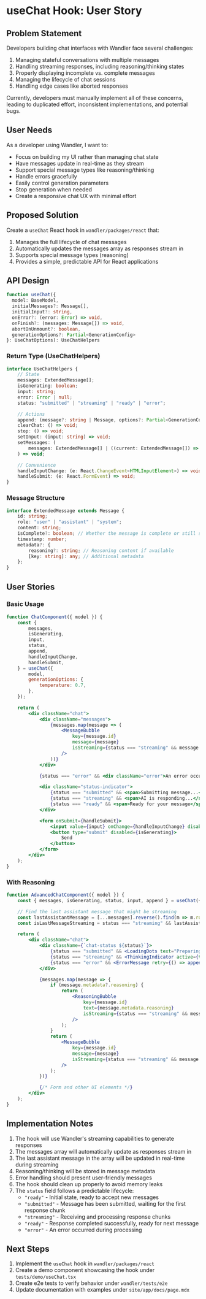 # useChat Hook: User Story

## Problem Statement

Developers building chat interfaces with Wandler face several challenges:

1. Managing stateful conversations with multiple messages
2. Handling streaming responses, including reasoning/thinking states
3. Properly displaying incomplete vs. complete messages
4. Managing the lifecycle of chat sessions
5. Handling edge cases like aborted responses

Currently, developers must manually implement all of these concerns, leading to duplicated effort,
inconsistent implementations, and potential bugs.

## User Needs

As a developer using Wandler, I want to:

- Focus on building my UI rather than managing chat state
- Have messages update in real-time as they stream
- Support special message types like reasoning/thinking
- Handle errors gracefully
- Easily control generation parameters
- Stop generation when needed
- Create a responsive chat UX with minimal effort

## Proposed Solution

Create a `useChat` React hook in `wandler/packages/react` that:

1. Manages the full lifecycle of chat messages
2. Automatically updates the messages array as responses stream in
3. Supports special message types (reasoning)
4. Provides a simple, predictable API for React applications

## API Design

```typescript
function useChat({
  model: BaseModel,
  initialMessages?: Message[],
  initialInput?: string,
  onError?: (error: Error) => void,
  onFinish?: (messages: Message[]) => void,
  abortOnUnmount?: boolean,
  generationOptions?: Partial<GenerationConfig>
}: UseChatOptions): UseChatHelpers
```

### Return Type (UseChatHelpers)

```typescript
interface UseChatHelpers {
	// State
	messages: ExtendedMessage[];
	isGenerating: boolean;
	input: string;
	error: Error | null;
	status: "submitted" | "streaming" | "ready" | "error";

	// Actions
	append: (message?: string | Message, options?: Partial<GenerationConfig>) => Promise<void>;
	clearChat: () => void;
	stop: () => void;
	setInput: (input: string) => void;
	setMessages: (
		messages: ExtendedMessage[] | ((current: ExtendedMessage[]) => ExtendedMessage[])
	) => void;

	// Convenience
	handleInputChange: (e: React.ChangeEvent<HTMLInputElement>) => void;
	handleSubmit: (e: React.FormEvent) => void;
}
```

### Message Structure

```typescript
interface ExtendedMessage extends Message {
	id: string;
	role: "user" | "assistant" | "system";
	content: string;
	isComplete?: boolean; // Whether the message is complete or still streaming
	timestamp: number;
	metadata?: {
		reasoning?: string; // Reasoning content if available
		[key: string]: any; // Additional metadata
	};
}
```

## User Stories

### Basic Usage

```jsx
function ChatComponent({ model }) {
	const {
		messages,
		isGenerating,
		input,
		status,
		append,
		handleInputChange,
		handleSubmit,
	} = useChat({
		model,
		generationOptions: {
			temperature: 0.7,
		},
	});

	return (
		<div className="chat">
			<div className="messages">
				{messages.map(message => (
					<MessageBubble 
						key={message.id} 
						message={message} 
						isStreaming={status === "streaming" && message.role === "assistant" && !message.isComplete}
					/>
				))}
			</div>

			{status === "error" && <div className="error">An error occurred. Please try again.</div>}

			<div className="status-indicator">
				{status === "submitted" && <span>Submitting message...</span>}
				{status === "streaming" && <span>AI is responding...</span>}
				{status === "ready" && <span>Ready for your message</span>}
			</div>

			<form onSubmit={handleSubmit}>
				<input value={input} onChange={handleInputChange} disabled={isGenerating} />
				<button type="submit" disabled={isGenerating}>
					Send
				</button>
			</form>
		</div>
	);
}
```

### With Reasoning

```jsx
function AdvancedChatComponent({ model }) {
	const { messages, isGenerating, status, input, append } = useChat({ model });

	// Find the last assistant message that might be streaming
	const lastAssistantMessage = [...messages].reverse().find(m => m.role === "assistant");
	const isLastMessageStreaming = status === "streaming" && lastAssistantMessage && !lastAssistantMessage.isComplete;

	return (
		<div className="chat">
			<div className={`chat-status ${status}`}>
				{status === "submitted" && <LoadingDots text="Preparing response" />}
				{status === "streaming" && <ThinkingIndicator active={true} />}
				{status === "error" && <ErrorMessage retry={() => append(input)} />}
			</div>

			{messages.map(message => {
				if (message.metadata?.reasoning) {
					return (
						<ReasoningBubble 
							key={message.id} 
							text={message.metadata.reasoning} 
							isStreaming={status === "streaming" && message === lastAssistantMessage}
						/>
					);
				}
				return (
					<MessageBubble 
						key={message.id} 
						message={message} 
						isStreaming={status === "streaming" && message === lastAssistantMessage}
					/>
				);
			})}

			{/* Form and other UI elements */}
		</div>
	);
}
```

## Implementation Notes

1. The hook will use Wandler's streaming capabilities to generate responses
2. The messages array will automatically update as responses stream in
3. The last assistant message in the array will be updated in real-time during streaming
4. Reasoning/thinking will be stored in message metadata
5. Error handling should present user-friendly messages
6. The hook should clean up properly to avoid memory leaks
7. The `status` field follows a predictable lifecycle:
   - `"ready"` - Initial state, ready to accept new messages
   - `"submitted"` - Message has been submitted, waiting for the first response chunk
   - `"streaming"` - Receiving and processing response chunks
   - `"ready"` - Response completed successfully, ready for next message
   - `"error"` - An error occurred during processing

## Next Steps

1. Implement the `useChat` hook in `wandler/packages/react`
2. Create a demo component showcasing the hook under `tests/demo/useChat.tsx`
3. Create e2e tests to verify behavior under `wandler/tests/e2e`
4. Update documentation with examples under `site/app/docs/page.mdx`
